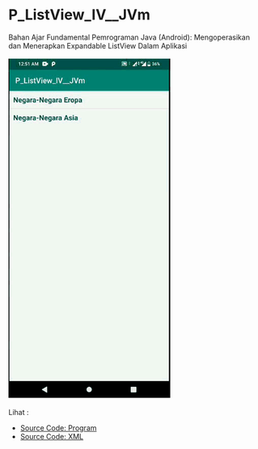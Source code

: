 # P_ListView_IV__JVm
Bahan Ajar Fundamental Pemrograman Java (Android): Mengoperasikan dan Menerapkan Expandable ListView Dalam Aplikasi<br><br>
<img src="https://github.com/RizkyKhapidsyah/P_ListView_IV__JVm/blob/master/result/R20200222_005140%2000_00_04.50-00_00_21.70.gif"><br><br>
Lihat :<br>
- <a href="https://github.com/RizkyKhapidsyah/P_ListView_IV__JVm/tree/master/app/src/main/java/com/rizkykhapidsyah/p_listview_iv__jvm">Source Code: Program</a><br>
- <a href="https://github.com/RizkyKhapidsyah/P_ListView_IV__JVm/tree/master/app/src/main/res/layout">Source Code: XML</a>


